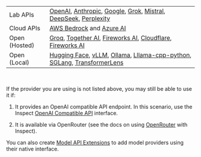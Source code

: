 
|  |  |
|------------------------------------|------------------------------------|
| Lab APIs | [OpenAI](providers.qmd#openai), [Anthropic](providers.qmd#anthropic), [Google](providers.qmd#google), [Grok](providers.qmd#grok), [Mistral](providers.qmd#mistral), [DeepSeek](providers.qmd#deepseek), [Perplexity](providers.qmd#perplexity) |
| Cloud APIs | [AWS Bedrock](providers.qmd#aws-bedrock) and [Azure AI](providers.qmd#azure-ai) |
| Open (Hosted) | [Groq](providers.qmd#groq), [Together AI](providers.qmd#together-ai), [Fireworks AI](providers.qmd#fireworks-ai), [Cloudflare](providers.qmd#cloudflare), [Fireworks AI](providers.qmd#fireworks-ai) |
| Open (Local) | [Hugging Face](providers.qmd#hugging-face), [vLLM](providers.qmd#vllm), [Ollama](providers.qmd#ollama), [Lllama-cpp-python](providers.qmd#llama-cpp-python), [SGLang](providers.qmd#sglang), [TransformerLens](providers.qmd#transformer-lens) | [Goodfire](providers.qmd#goodfire) |

<br/>

If the provider you are using is not listed above, you may still be able to use it if:

1. It provides an OpenAI compatible API endpoint. In this scenario, use the Inspect [OpenAI Compatible API](providers.qmd#openai-api) interface.

2. It is available via OpenRouter (see the docs on using [OpenRouter](providers.qmd#openrouter) with Inspect).


You can also create [Model API Extensions](extensions.qmd#model-apis) to add model providers using their native interface.
